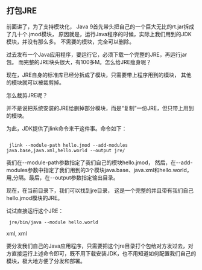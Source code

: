 ## 打包JRE

前面讲了，为了支持模块化，
Java 9首先带头把自己的一个巨大无比的rt.jar拆成了几十个.jmod模块，
原因就是，运行Java程序的时候，实际上我们用到的JDK模块，并没有那么多。
不需要的模块，完全可以删除。

过去发布一个Java应用程序，要运行它，必须下载一个完整的JRE，再运行jar包。
而完整的JRE块头很大，有100多M。怎么给JRE瘦身呢？

现在，JRE自身的标准库已经分拆成了模块，只需要带上程序用到的模块，
其他的模块就可以被裁剪掉。

怎么裁剪JRE呢？

并不是说把系统安装的JRE给删掉部分模块，而是“复制”一份JRE，但只带上用到的模块。

为此，JDK提供了jlink命令来干这件事。命令如下：
```shell script

 jlink --module-path hello.jmod --add-modules java.base,java.xml,hello.world --output jre/

```

我们在--module-path参数指定了我们自己的模块hello.jmod，
然后，在--add-modules参数中指定了我们用到的3个模块java.base、java.xml和hello.world，
用,分隔。最后，在--output参数指定输出目录。

现在，在当前目录下，我们可以找到jre目录，
这是一个完整的并且带有我们自己hello.jmod模块的JRE。

试试直接运行这个JRE：

```shell script
 jre/bin/java --module hello.world
```
xml, xml

要分发我们自己的Java应用程序，只需要把这个jre目录打个包给对方发过去，对方直接运行上述命令即可，既不用下载安装JDK，也不用知道如何配置我们自己的模块，极大地方便了分发和部署。